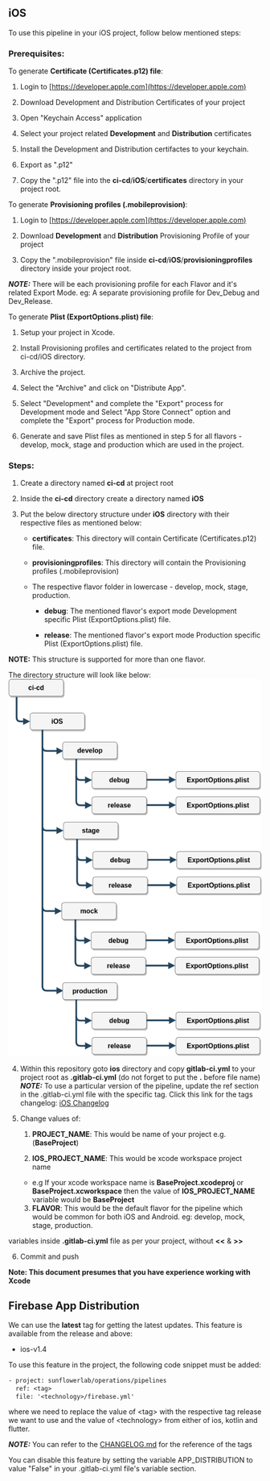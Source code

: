 ## iOS

To use this pipeline in your iOS project, follow below mentioned steps:



### [](#prerequisites)Prerequisites:


To generate **Certificate (Certificates.p12) file**:

1.  Login to [https://developer.apple.com](https://developer.apple.com)
    
2.  Download Development and Distribution Certificates of your project
    
3.  Open "Keychain Access" application
    
4.  Select your project related **Development** and **Distribution** certificates
    
5.  Install the Development and Distribution certifactes to your keychain.
    
6.  Export as ".p12"
    
7.  Copy the ".p12" file into the **ci-cd**/**iOS**/**certificates** directory in your project root.

To generate **Provisioning profiles (.mobileprovision)**:

1.  Login to [https://developer.apple.com](https://developer.apple.com)
    
2.  Download **Development** and **Distribution** Provisioning Profile of your project
    
3.  Copy the ".mobileprovision" file inside **ci-cd**/**iOS**/**provisioningprofiles** directory inside your project root.
    
_**NOTE:**_ There will be each provisioning profile for each Flavor and it's related Export Mode. eg: A separate provisioning profile for Dev_Debug and Dev_Release.

To generate **Plist (ExportOptions.plist) file**:

1.  Setup your project in Xcode.
    
2.  Install Provisioning profiles and certificates related to the project from ci-cd/iOS directory.
    
3.  Archive the project.
    
4.  Select the "Archive" and click on "Distribute App".
    
5.  Select "Development" and complete the "Export" process for Development mode and Select "App Store Connect" option and complete the "Export" process for Production mode.
    
6.  Generate and save Plist files as mentioned in step 5 for all flavors - develop, mock, stage and production which are used in the project.
### [](#steps)Steps:

1.  Create a directory named **ci-cd** at project root
    
2.  Inside the **ci-cd** directory create a directory named **iOS**
    
3.  Put the below directory structure under **iOS** directory with their respective files as mentioned below:

    -   **certificates**: This directory will contain Certificate (Certificates.p12) file.
  
    -   **provisioningprofiles**: This directory will contain the Provisioning profiles (.mobileprovision)
 
    -   **<flavor>** The respective flavor folder in lowercase - develop, mock, stage, production.

        -   **debug**: The mentioned flavor's export mode Development specific Plist (ExportOptions.plist) file.

        -   **release**: The mentioned flavor's export mode Production specific Plist (ExportOptions.plist) file.

**NOTE:** This structure is supported for more than one flavor.

The directory structure will look like below:<br/>
<img src=img/ios.png>

4.  Within this repository goto **ios** directory and copy **gitlab-ci.yml** to your project root as **.gitlab-ci.yml** (do not forget to put the **.** before file name) <br/>
***NOTE:*** To use a particular version of the pipeline, update the ref section in the .gitlab-ci.yml file with the specific tag. Click this link for the tags changelog: [iOS Changelog](../CHANGELOG.md#ios)
    
5.  Change values of:
    
    1.  **PROJECT_NAME**: This would be name of your project e.g. (**BaseProject**)
    
    2.  **IOS_PROJECT_NAME**: This would be xcode workspace project name
    -   e.g If your xcode workspace name is **BaseProject.xcodeproj** or **BaseProject.xcworkspace** then the value of **IOS_PROJECT_NAME** variable would be **BaseProject**

    3.  **FLAVOR**: This would be the default flavor for the pipeline which would be common for both iOS and Android. eg: develop, mock, stage, production.

variables inside **.gitlab-ci.yml** file as per your project, without **<<** & **>>**

6.  Commit and push

**Note: This document presumes that you have experience working with Xcode**

## Firebase App Distribution

We can use the **latest** tag for getting the latest updates. This feature is available from the release and above:
 - ios-v1.4 <br/>

To use this feature in the project, the following code snippet must be added:
```
- project: sunflowerlab/operations/pipelines
  ref: <tag>
  file: '<technology>/firebase.yml'
```
where we need to replace the value of \<tag> with the respective tag release we want to use and the value of \<technology> from either of ios, kotlin and flutter. <br/>

***NOTE:*** You can refer to the [CHANGELOG.md](../CHANGELOG.md) for the reference of the tags

You can disable this feature by setting the variable APP_DISTRIBUTION to value "False" in your .gitlab-ci.yml file's variable section.

